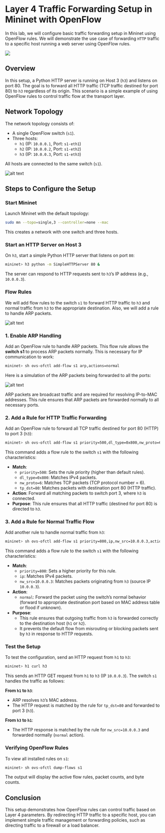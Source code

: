 # Layer 4 Traffic Forwarding Setup in Mininet with OpenFlow

In this lab, we will configure basic traffic forwarding setup in Mininet using OpenFlow rules. We will demonstrate the use case of forwarding `HTTP` traffic to a specific host running a web server using OpenFlow rules.

![](./images/lab3-8.drawio.svg)


## Overview

In this setup, a Python HTTP server is running on Host 3 (`h3`) and listens on port 80. The goal is to forward all HTTP traffic (TCP traffic destined for port 80) to `h3` regardless of its origin. This scenario is a simple example of using OpenFlow rules to control traffic flow at the transport layer.

## Network Topology

The network topology consists of:
- A single OpenFlow switch (`s1`).
- Three hosts:
  - `h1` (IP: `10.0.0.1`, Port: `s1-eth1`)
  - `h2` (IP: `10.0.0.2`, Port: `s1-eth2`)
  - `h3` (IP: `10.0.0.3`, Port: `s1-eth3`)

All hosts are connected to the same switch (`s1`).

![alt text](image-11.png)

## Steps to Configure the Setup

### Start Mininet
Launch Mininet with the default topology:

```bash
sudo mn --topo=single,3 --controller=none --mac
```

This creates a network with one switch and three hosts.

### Start an HTTP Server on Host 3

On `h3`, start a simple Python HTTP server that listens on port `80`:

```bash
mininet> h3 python -m SimpleHTTPServer 80 &
```
The server can respond to HTTP requests sent to `h3`’s IP address (e.g., `10.0.0.3`).

### Flow Rules

We will add flow rules to the switch `s1` to forward HTTP traffic to `h3` and normal traffic from `h3` to the appropriate destination. Also, we will add a rule to handle ARP packets.

![alt text](image-10.png)


### 1. Enable ARP Handling

Add an OpenFlow rule to handle ARP packets. This flow rule allows the **switch s1** to process ARP packets normally. This is necessary for IP communication to work:

```bash
mininet> sh ovs-ofctl add-flow s1 arp,actions=normal
```

Here is a simulation of the ARP packets being forwarded to all the ports:

![alt text](arp.gif)

ARP packets are broadcast traffic and are required for resolving IP-to-MAC addresses. This rule ensures that ARP packets are forwarded normally to all necessary ports.

### 2. Add a Rule for HTTP Traffic Forwarding

Add an OpenFlow rule to forward all TCP traffic destined for port 80 (HTTP) to port 3 (`h3`):

```bash
mininet> sh ovs-ofctl add-flow s1 priority=500,dl_type=0x800,nw_proto=6,tp_dst=80,actions=output:3
```

This command adds a flow rule to the switch `s1` with the following characteristics:

- **Match**:
  - `priority=500`: Sets the rule priority (higher than default rules).
  - `dl_type=0x800`: Matches IPv4 packets.
  - `nw_proto=6`: Matches TCP packets (TCP protocol number = 6).
  - `tp_dst=80`: Matches packets with destination port 80 (HTTP traffic).
- **Action**: Forward all matching packets to switch port 3, where `h3` is connected.
- **Purpose**: This rule ensures that all HTTP traffic (destined for port 80) is directed to `h3`.

### 3. Add a Rule for Normal Traffic Flow

Add another rule to handle normal traffic from `h3`:
```bash
mininet> sh ovs-ofctl add-flow s1 priority=800,ip,nw_src=10.0.0.3,actions=normal
```

This command adds a flow rule to the switch `s1` with the following characteristics:

- **Match**:
  - `priority=800`: Sets a higher priority for this rule.
  - `ip`: Matches IPv4 packets.
  - `nw_src=10.0.0.3`: Matches packets originating from `h3` (source IP `10.0.0.3`).
- **Action**: 
  - `normal`: Forward the packet using the switch’s normal behavior (forward to appropriate destination port based on MAC address table or flood if unknown).
- **Purpose**: 
  - This rule ensures that outgoing traffic from `h3` is forwarded correctly to the destination host (`h1` or `h2`).
  - It prevents the default flow from misrouting or blocking packets sent by `h3` in response to HTTP requests.

### Test the Setup
To test the configuration, send an HTTP request from `h1` to `h3`:
```bash
mininet> h1 curl h3
```
This sends an HTTP GET request from `h1` to `h3` (IP `10.0.0.3`). The switch `s1` handles the traffic as follows:

**From `h1` to `h3`**:

- ARP resolves `h3`’s MAC address.
- The HTTP request is matched by the rule for `tp_dst=80` and forwarded to port 3 (`h3`).

**From `h3` to `h1`**:
- The HTTP response is matched by the rule for `nw_src=10.0.0.3` and forwarded normally (`normal` action).

### Verifying OpenFlow Rules

To view all installed rules on `s1`:
```bash
mininet> sh ovs-ofctl dump-flows s1
```

The output will display the active flow rules, packet counts, and byte counts.

## Conclusion

This setup demonstrates how OpenFlow rules can control traffic based on Layer 4 parameters. By redirecting HTTP traffic to a specific host, you can implement simple traffic management or forwarding policies, such as directing traffic to a firewall or a load balancer.

